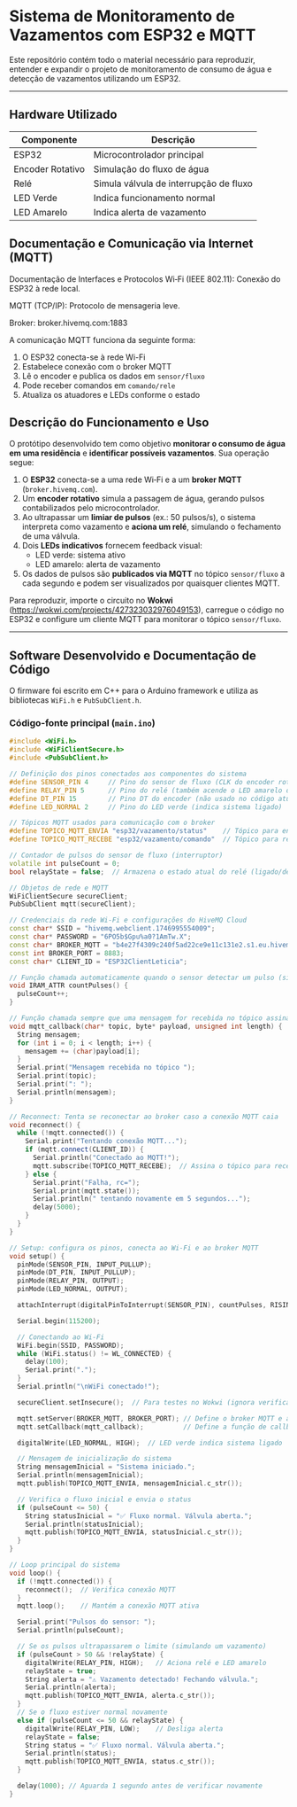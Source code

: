 # Sistema de Monitoramento de Vazamentos com ESP32 e MQTT

Este repositório contém todo o material necessário para reproduzir, entender e expandir o projeto de monitoramento de consumo de água e detecção de vazamentos utilizando um ESP32.

---

## Hardware Utilizado

| Componente       | Descrição                                   |
|------------------|-----------------------------------------------|
| ESP32            | Microcontrolador principal                   |
| Encoder Rotativo | Simulação do fluxo de água                   |
| Relé             | Simula válvula de interrupção de fluxo       |
| LED Verde        | Indica funcionamento normal                  |
| LED Amarelo      | Indica alerta de vazamento                   |

## Documentação e Comunicação via Internet (MQTT)

Documentação de Interfaces e Protocolos
Wi‑Fi (IEEE 802.11): Conexão do ESP32 à rede local.

MQTT (TCP/IP): Protocolo de mensageria leve.

Broker: broker.hivemq.com:1883

A comunicação MQTT funciona da seguinte forma:

1. O ESP32 conecta-se à rede Wi-Fi
2. Estabelece conexão com o broker MQTT
3. Lê o encoder e publica os dados em `sensor/fluxo`
4. Pode receber comandos em `comando/rele`
5. Atualiza os atuadores e LEDs conforme o estado

## Descrição do Funcionamento e Uso

O protótipo desenvolvido tem como objetivo **monitorar o consumo de água em uma residência** e **identificar possíveis vazamentos**. Sua operação segue:  
1. O **ESP32** conecta-se a uma rede Wi‑Fi e a um **broker MQTT** (`broker.hivemq.com`).  
2. Um **encoder rotativo** simula a passagem de água, gerando pulsos contabilizados pelo microcontrolador.  
3. Ao ultrapassar um **limiar de pulsos** (ex.: 50 pulsos/s), o sistema interpreta como vazamento e **aciona um relé**, simulando o fechamento de uma válvula.  
4. Dois **LEDs indicativos** fornecem feedback visual:  
   - LED verde: sistema ativo  
   - LED amarelo: alerta de vazamento  
5. Os dados de pulsos são **publicados via MQTT** no tópico `sensor/fluxo` a cada segundo e podem ser visualizados por quaisquer clientes MQTT.

Para reproduzir, importe o circuito no **Wokwi** (https://wokwi.com/projects/427323032976049153), carregue o código no ESP32 e configure um cliente MQTT para monitorar o tópico `sensor/fluxo`.

---

## Software Desenvolvido e Documentação de Código

O firmware foi escrito em C++ para o Arduino framework e utiliza as bibliotecas `WiFi.h` e `PubSubClient.h`.

### Código-fonte principal (`main.ino`)
```cpp
#include <WiFi.h>
#include <WiFiClientSecure.h>
#include <PubSubClient.h>

// Definição dos pinos conectados aos componentes do sistema
#define SENSOR_PIN 4     // Pino do sensor de fluxo (CLK do encoder rotativo)
#define RELAY_PIN 5      // Pino do relé (também acende o LED amarelo de alerta)
#define DT_PIN 15        // Pino DT do encoder (não usado no código atual)
#define LED_NORMAL 2     // Pino do LED verde (indica sistema ligado)

// Tópicos MQTT usados para comunicação com o broker
#define TOPICO_MQTT_ENVIA "esp32/vazamento/status"    // Tópico para envio de mensagens (status do sistema)
#define TOPICO_MQTT_RECEBE "esp32/vazamento/comando"  // Tópico para receber comandos (caso queira controlar remotamente)

// Contador de pulsos do sensor de fluxo (interruptor)
volatile int pulseCount = 0;
bool relayState = false;  // Armazena o estado atual do relé (ligado/desligado)

// Objetos de rede e MQTT
WiFiClientSecure secureClient;
PubSubClient mqtt(secureClient);

// Credenciais da rede Wi-Fi e configurações do HiveMQ Cloud
const char* SSID = "hivemq.webclient.1746995554009";
const char* PASSWORD = "6PO5b$Gpu%a0?1AmTw.X";
const char* BROKER_MQTT = "b4e27f4309c240f5ad22ce9e11c131e2.s1.eu.hivemq.cloud";
const int BROKER_PORT = 8883;
const char* CLIENT_ID = "ESP32ClientLeticia";

// Função chamada automaticamente quando o sensor detectar um pulso (simulando o fluxo de água)
void IRAM_ATTR countPulses() {
  pulseCount++;
}

// Função chamada sempre que uma mensagem for recebida no tópico assinado
void mqtt_callback(char* topic, byte* payload, unsigned int length) {
  String mensagem;
  for (int i = 0; i < length; i++) {
    mensagem += (char)payload[i];
  }
  Serial.print("Mensagem recebida no tópico ");
  Serial.print(topic);
  Serial.print(": ");
  Serial.println(mensagem);
}

// Reconnect: Tenta se reconectar ao broker caso a conexão MQTT caia
void reconnect() {
  while (!mqtt.connected()) {
    Serial.print("Tentando conexão MQTT...");
    if (mqtt.connect(CLIENT_ID)) {
      Serial.println("Conectado ao MQTT!");
      mqtt.subscribe(TOPICO_MQTT_RECEBE);  // Assina o tópico para receber comandos
    } else {
      Serial.print("Falha, rc=");
      Serial.print(mqtt.state());
      Serial.println(" tentando novamente em 5 segundos...");
      delay(5000);
    }
  }
}

// Setup: configura os pinos, conecta ao Wi-Fi e ao broker MQTT
void setup() {
  pinMode(SENSOR_PIN, INPUT_PULLUP);
  pinMode(DT_PIN, INPUT_PULLUP);
  pinMode(RELAY_PIN, OUTPUT);
  pinMode(LED_NORMAL, OUTPUT);

  attachInterrupt(digitalPinToInterrupt(SENSOR_PIN), countPulses, RISING); // Interrupção para contar pulsos

  Serial.begin(115200);

  // Conectando ao Wi-Fi
  WiFi.begin(SSID, PASSWORD);
  while (WiFi.status() != WL_CONNECTED) {
    delay(100);
    Serial.print(".");
  }
  Serial.println("\nWiFi conectado!");

  secureClient.setInsecure();  // Para testes no Wokwi (ignora verificação de certificado TLS)

  mqtt.setServer(BROKER_MQTT, BROKER_PORT); // Define o broker MQTT e a porta segura
  mqtt.setCallback(mqtt_callback);          // Define a função de callback para mensagens recebidas

  digitalWrite(LED_NORMAL, HIGH);  // LED verde indica sistema ligado

  // Mensagem de inicialização do sistema
  String mensagemInicial = "Sistema iniciado.";
  Serial.println(mensagemInicial);
  mqtt.publish(TOPICO_MQTT_ENVIA, mensagemInicial.c_str());

  // Verifica o fluxo inicial e envia o status
  if (pulseCount <= 50) {
    String statusInicial = "✅ Fluxo normal. Válvula aberta.";
    Serial.println(statusInicial);
    mqtt.publish(TOPICO_MQTT_ENVIA, statusInicial.c_str());
  }
}

// Loop principal do sistema
void loop() {
  if (!mqtt.connected()) {
    reconnect();  // Verifica conexão MQTT
  }
  mqtt.loop();    // Mantém a conexão MQTT ativa

  Serial.print("Pulsos do sensor: ");
  Serial.println(pulseCount);

  // Se os pulsos ultrapassarem o limite (simulando um vazamento)
  if (pulseCount > 50 && !relayState) {
    digitalWrite(RELAY_PIN, HIGH);   // Aciona relé e LED amarelo
    relayState = true;
    String alerta = "⚠️ Vazamento detectado! Fechando válvula.";
    Serial.println(alerta);
    mqtt.publish(TOPICO_MQTT_ENVIA, alerta.c_str());
  } 
  // Se o fluxo estiver normal novamente
  else if (pulseCount <= 50 && relayState) {
    digitalWrite(RELAY_PIN, LOW);    // Desliga alerta
    relayState = false;
    String status = "✅ Fluxo normal. Válvula aberta.";
    Serial.println(status);
    mqtt.publish(TOPICO_MQTT_ENVIA, status.c_str());
  }

  delay(1000); // Aguarda 1 segundo antes de verificar novamente
}
